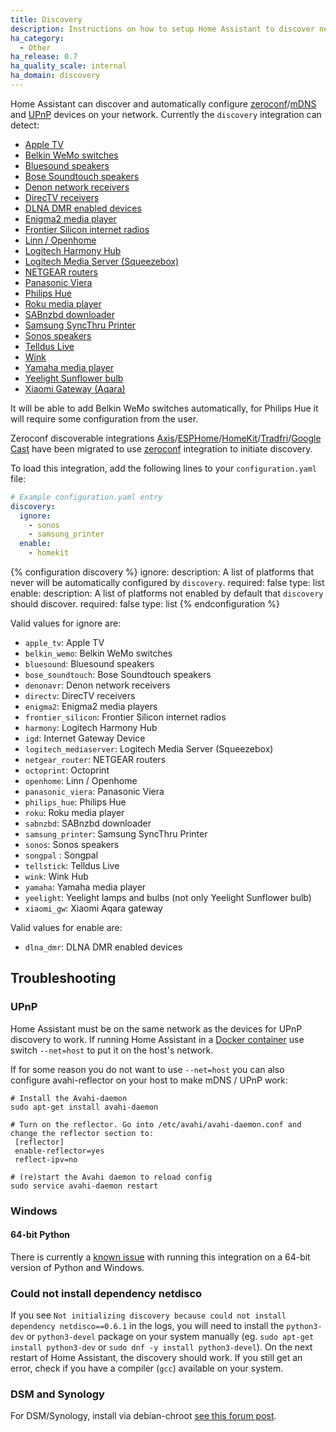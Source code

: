 ```yaml
---
title: Discovery
description: Instructions on how to setup Home Assistant to discover new devices.
ha_category:
  - Other
ha_release: 0.7
ha_quality_scale: internal
ha_domain: discovery
---
```


Home Assistant can discover and automatically configure [zeroconf](https://en.wikipedia.org/wiki/Zero-configuration_networking)/[mDNS](https://en.wikipedia.org/wiki/Multicast_DNS) and [UPnP](https://en.wikipedia.org/wiki/Universal_Plug_and_Play) devices on your network. Currently the `discovery` integration can detect:

 * [Apple TV](/integrations/apple_tv/)
 * [Belkin WeMo switches](/integrations/wemo/)
 * [Bluesound speakers](/integrations/bluesound)
 * [Bose Soundtouch speakers](/integrations/soundtouch)
 * [Denon network receivers](/integrations/denonavr/)
 * [DirecTV receivers](/integrations/directv)
 * [DLNA DMR enabled devices](/integrations/dlna_dmr)
 * [Enigma2 media player](/integrations/enigma2)
 * [Frontier Silicon internet radios](/integrations/frontier_silicon)
 * [Linn / Openhome](/integrations/openhome)
 * [Logitech Harmony Hub](/integrations/harmony)
 * [Logitech Media Server (Squeezebox)](/integrations/squeezebox)
 * [NETGEAR routers](/integrations/netgear)
 * [Panasonic Viera](/integrations/panasonic_viera)
 * [Philips Hue](/integrations/hue)
 * [Roku media player](/integrations/roku#media-player)
 * [SABnzbd downloader](/integrations/sabnzbd)
 * [Samsung SyncThru Printer](/integrations/syncthru)
 * [Sonos speakers](/integrations/sonos)
 * [Telldus Live](/integrations/tellduslive/)
 * [Wink](/integrations/wink/)
 * [Yamaha media player](/integrations/yamaha)
 * [Yeelight Sunflower bulb](/integrations/yeelightsunflower/)
 * [Xiaomi Gateway (Aqara)](/integrations/xiaomi_aqara/)

It will be able to add Belkin WeMo switches automatically,
for Philips Hue it will require some configuration from the user.

<div class='note'>

Zeroconf discoverable integrations [Axis](/integrations/axis/)/[ESPHome](/integrations/esphome/)/[HomeKit](/integrations/homekit_controller/)/[Tradfri](/integrations/tradfri/)/[Google Cast](/integrations/cast/) have been migrated to use [zeroconf](/integrations/zeroconf) integration to initiate discovery.

</div>

To load this integration, add the following lines to your `configuration.yaml` file:

```yaml
# Example configuration.yaml entry
discovery:
  ignore:
    - sonos
    - samsung_printer
  enable:
    - homekit
```

{% configuration discovery %}
ignore:
  description: A list of platforms that never will be automatically configured by `discovery`.
  required: false
  type: list
enable:
  description: A list of platforms not enabled by default that `discovery` should discover.
  required: false
  type: list
{% endconfiguration %}

Valid values for ignore are:

 * `apple_tv`: Apple TV
 * `belkin_wemo`: Belkin WeMo switches
 * `bluesound`: Bluesound speakers
 * `bose_soundtouch`: Bose Soundtouch speakers
 * `denonavr`: Denon network receivers
 * `directv`: DirecTV receivers
 * `enigma2`: Enigma2 media players
 * `frontier_silicon`: Frontier Silicon internet radios
 * `harmony`: Logitech Harmony Hub
 * `igd`: Internet Gateway Device
 * `logitech_mediaserver`: Logitech Media Server (Squeezebox)
 * `netgear_router`: NETGEAR routers
 * `octoprint`: Octoprint
 * `openhome`: Linn / Openhome
 * `panasonic_viera`: Panasonic Viera
 * `philips_hue`: Philips Hue
 * `roku`: Roku media player
 * `sabnzbd`: SABnzbd downloader
 * `samsung_printer`: Samsung SyncThru Printer
 * `sonos`: Sonos speakers
 * `songpal` : Songpal
 * `tellstick`: Telldus Live
 * `wink`: Wink Hub
 * `yamaha`: Yamaha media player
 * `yeelight`: Yeelight lamps and bulbs (not only Yeelight Sunflower bulb)
 * `xiaomi_gw`: Xiaomi Aqara gateway

Valid values for enable are:

 * `dlna_dmr`: DLNA DMR enabled devices

## Troubleshooting

### UPnP

Home Assistant must be on the same network as the devices for UPnP discovery to work.
If running Home Assistant in a [Docker container](/docs/installation/docker/) use switch `--net=host` to put it on the host's network.

If for some reason you do not want to use `--net=host` you can also configure avahi-reflector on your host to make mDNS / UPnP work:

``` 
# Install the Avahi-daemon
sudo apt-get install avahi-daemon

# Turn on the reflector. Go into /etc/avahi/avahi-daemon.conf and change the reflector section to:
 [reflector]
 enable-reflector=yes
 reflect-ipv=no

# (re)start the Avahi daemon to reload config
sudo service avahi-daemon restart
```

### Windows

#### 64-bit Python
There is currently a <a href='https://bitbucket.org/al45tair/netifaces/issues/17/dll-fails-to-load-windows-81-64bit'>known issue</a> with running this integration on a 64-bit version of Python and Windows.

### Could not install dependency netdisco

If you see `Not initializing discovery because could not install dependency netdisco==0.6.1` in the logs, you will need to install the `python3-dev` or `python3-devel` package on your system manually (eg. `sudo apt-get install python3-dev` or `sudo dnf -y install python3-devel`). On the next restart of Home Assistant, the discovery should work. If you still get an error, check if you have a compiler (`gcc`) available on your system.

### DSM and Synology

For DSM/Synology, install via debian-chroot [see this forum post](https://community.home-assistant.io/t/error-starting-home-assistant-on-synology-for-first-time/917/15).

